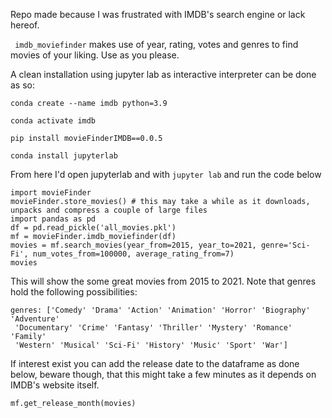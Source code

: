 Repo made because I was frustrated with IMDB's search engine or lack hereof.

``` imdb_moviefinder``` makes use of year, rating, votes and genres to find movies of your liking. Use as you please.

A clean installation using jupyter lab as interactive interpreter can be done as so:


```conda create --name imdb python=3.9```

```conda activate imdb```

```pip install movieFinderIMDB==0.0.5```

```conda install jupyterlab```

From here I'd open jupyterlab and with ```jupyter lab``` and run the code below

```
import movieFinder
movieFinder.store_movies() # this may take a while as it downloads, unpacks and compress a couple of large files
import pandas as pd
df = pd.read_pickle('all_movies.pkl')
mf = movieFinder.imdb_moviefinder(df)
movies = mf.search_movies(year_from=2015, year_to=2021, genre='Sci-Fi', num_votes_from=100000, average_rating_from=7)
movies
```
This will show the some great movies from 2015 to 2021. Note that genres hold the following possibilities: 

```
genres: ['Comedy' 'Drama' 'Action' 'Animation' 'Horror' 'Biography' 'Adventure'
 'Documentary' 'Crime' 'Fantasy' 'Thriller' 'Mystery' 'Romance' 'Family'
 'Western' 'Musical' 'Sci-Fi' 'History' 'Music' 'Sport' 'War'] 
 ```
 
 
If interest exist you can add the release date to the dataframe as done below, beware though, that this might take a few minutes as it depends on IMDB's website itself. 


```mf.get_release_month(movies)```
